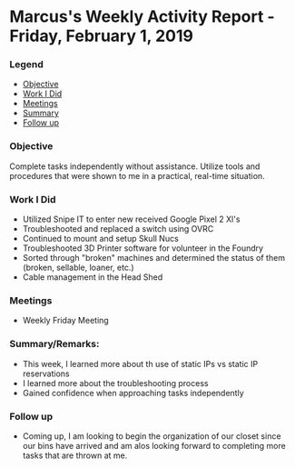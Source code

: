 
# Marcus's Weekly Activity Report - Friday, February 1, 2019
### Legend
 - [Objective](#objective)
 - [Work I Did](#work-i-did)
 - [Meetings](#meetings)
 - [Summary](#summary)
 - [Follow up](#follow-up)

### Objective

Complete tasks independently without assistance. Utilize tools and procedures that were shown to me in a practical, real-time situation.

### Work I Did

- Utilized Snipe IT to enter new received Google Pixel 2 Xl's
- Troubleshooted and replaced a switch using OVRC
- Continued to mount and setup Skull Nucs
- Troubleshooted 3D Printer software for volunteer in the Foundry
- Sorted through "broken" machines and determined the status of them (broken, sellable, loaner, etc.)
- Cable management in the Head Shed


### Meetings
  - Weekly Friday Meeting

### Summary/Remarks:

- This week, I learned more about th use of static IPs vs static IP reservations
- I learned more about the troubleshooting process
- Gained confidence when approaching tasks independently 



### Follow up

- Coming up, I am looking to begin the organization of our closet since our bins have arrived and am alos looking forward to completing more tasks that are thrown at me. 
